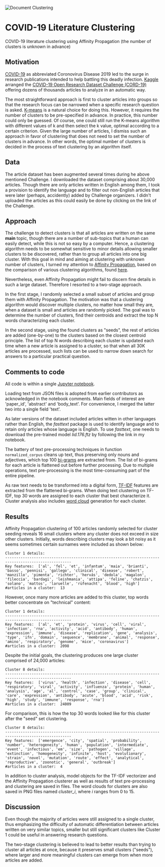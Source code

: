 <meta name='keywords' content='Text clustering, Affinity Propagations, TF-IDF'>
  
![Document Clustering](https://media3.picsearch.com/is?DcTQdjuy5bQhzMPUL1d85olnj0YkiW0oZz_Y739XI2U&height=284)

# COVID-19 Literature Clustering
COVID-19 literature clustering using Affinity Propagation (the number of clusters is unknown in advance)

## Motivation
[COVID-19](https://en.wikipedia.org/wiki/Coronavirus_disease_2019) as abbreviated Coronovirus Disease 2019 led to the surge in research publications intended to help battling this deadly infection. [Kaggle](https://www.kaggle.com) arranged the [COVID-19 Open Research Dataset Challenge (CORD-19)](https://www.kaggle.com/allen-institute-for-ai/CORD-19-research-challenge/) offering dozens of thousands articles to analyze in an automatic way.

The most straightforward approach is first to cluster articles into groups so that the research focus can be narrowed when a specific research question is asked. [K-means](https://en.wikipedia.org/wiki/K-means_clustering) is a natural choice for doing this. However, it requires the number of clusters to be pre-specified in advance. In practice, this number could only be guessed. Of course, one could still run the K-means algorithm with different values of k and then select the k value, optimal according to a certain criterion. Given the large number of articles, I dismiss such an approach in favor of clustering that does not need to set the number of clusters in advance. In other words, the optimal number of clusters is decided in the process of text clustering by an algorithm itself.

## Data
The article dataset has been augmented several times during he above mentioned Challenge. I downloaded the dataset comprising about 30,000 articles. Though there are only articles written in English among them, I took a provision to identify the language and to filter out non-English articles that were later (perhaps, accidently) added by Challenge organizers. I didn't uploaded the articles as this could easily be done by clicking on the link of the Challenge.

## Approach
The challenge to detect clusters is that all articles are written on the same **main** topic, though there are a number of sub-topics that a human can easily detect, while this is not so easy by a computer. Hence, a clustering algorithm needs to be somewhat sensitive to minor details allowing smaller clusters to be discovered, rather than to group all articles into one big cluster. With this goal in mind and aiming at clustering with unknown number of clusters, I turned my attention to [Affinity Propagation](https://en.wikipedia.org/wiki/Affinity_propagation), based on the comparison of various clustering algorithms, found [here](https://scikit-learn.org/stable/auto_examples/cluster/plot_cluster_comparison.html#sphx-glr-auto-examples-cluster-plot-cluster-comparison-py).

Nevertheless, even Affinity Propagation might fail to discern fine details in such a large dataset. Therefore I resorted to a two-stage approach. 

In the first stage, I randomly selected a small subset of articles and group them with Affinity Propagation. The motivation was that a clustering algorithm would discover multiple clusters, no matter how small they are, when a dataset is small and articles are randomly picked. The goal was to determine the number of clusters, find their centroids and extract the top N words characterizing each cluster.

In the second stage, using the found clusters as "seeds", the rest of articles are added (one-by-one) to the clusters based on the closest centroid principle. The list of top N words describing each cluster is updated each time when a new article is assigned to a cluster, so that when all 30K articles are processed, such lists can be used to narrow down search for answers to a particular practical question.

## Comments to code
All code is within a single [Jupyter notebook](https://github.com/olegokun/covid19-literature-clustering/blob/master/Data%20Clustering%20with%20Unknown%20Number%20of%20Clusters%20v1.ipynb).

Loading text from JSON files is adopted from earlier contributors as acknowledged in the notebook comments. Main fields of interest are 'paper_id', 'abstract' and 'body_text'. For convenience, I merged the latter two into a single field 'text'.

As later versions of the dataset included articles witten in other languages rather than English, the *fasttext* package is used to identify language and to retain only articles whose language is English. To use *fasttext*, one needs to download the pre-trained model *lid.176.ftz* by following the link in my notebook. 

The battery of text pre-processing techniques in function `normalized_corpus` cleans up text, thus preserving only nouns and adjectives, which top 100 [bi-grams](https://en.wikipedia.org/wiki/Bigram) are extracted from. The list of bi-grams for each article is flattened out before further processing. Due to multiple operations, text pre-processing is the most time-consuming part of the entire pipeline.

As raw text needs to be transformed into a digital form, [TF-IDF](https://en.wikipedia.org/wiki/Tf%E2%80%93idf) features are extracted from the flattened bi-grams. When doing text clustering on TF-IDF, top 30 words are assigned to each cluster that best characterize it. Cluster analysis also includes [word cloud](https://en.wikipedia.org/wiki/Tag_cloud#Text_cloud) generation for each cluster.

## Results

Affinity Propagation clustering of 100 articles randomly selected for cluster seeding reveals 16 small clusters where any cluster does not exceed in size other clusters. Initially, words describing clusters may look a bit noisy as it seems sometimes certain surnames were included as shown below:
```
Cluster 1 details:
----------------------------------------------------------------------------------------------------
Key features:  ['al', 'fel', 'et', 'infantum', 'maia', 'brianti', 'basso', 'pennisi', 'gallego', 'clinical', 'disease', 'robert', 'manzillo', 'pimenta', 'richter', 'hervás', 'dedola', 'magalon', 'fileccia', 'bardagi', 'leishmania', 'attipa', 'feline', 'chatzis', 'solano', 'mattos', 'laruelle', 'rüfenacht', 'blood', 'high']
#articles in a cluster:  13
```

However, once many more articles are added to this cluster, top words better concentrate on "technical" content:
```
Cluster 1 details:
----------------------------------------------------------------------------------------------------
Key features:  ['al', 'et', 'protein', 'virus', 'cell', 'viral', 'infection', 'rna', 'activity', 'acid', 'antibody', 'human', 'expression', 'immune', 'disease', 'replication', 'gene', 'analysis', 'type', 'ifn', 'domain', 'sequence', 'membrane', 'animal', 'response', 'amino', 'respiratory', 'genome', 'mice', 'coronavirus']
#articles in a cluster:  2098
```

Despite the initial goals, the clustering produces one large cluster comprised of 24,000 articles:
```
Cluster 8 details:
----------------------------------------------------------------------------------------------------
Key features:  ['virus', 'health', 'infection', 'disease', 'cell', 'respiratory', 'viral', 'activity', 'influenza', 'protein', 'human', 'analysis', 'age', 'al', 'control', 'case', 'group', 'clinical', 'care', 'expression', 'antibody', 'acute', 'blood', 'acid', 'risk', 'high', 'study', 'immune', 'response', 'rna']
#articles in a cluster:  24009
```

For comparison, this is how the top 30 words looked like for this cluster after the "seed" set clustering.
```
Cluster 8 details:
----------------------------------------------------------------------------------------------------
Key features:  ['emergence', 'city', 'spatial', 'probability', 'number', 'heterogeneity', 'human', 'population', 'intermediate', 'event', 'infectious', 'em', 'size', 'pathogen', 'village', 'extinction', 'homogeneity', 'infinite', 'host', 'evolutionary', 'strain', 'novel', 'mutation', 'route', 'effect', 'analytical', 'reproductive', 'zoonotic', 'general', 'outbreak']
#articles in a cluster:  4
```

In addition to cluster analysis, model objects for the TF-IDF vectorizer and the Affinity Propagation clusterer as well as results of text pre-processing and clustering are saved in files. The word clouds for clusters are also saved in PNG files named *cluster_i*, where *i* ranges from 0 to 15.

## Discussion
Even though the majority of articles were still assigned to a single cluster, thus emphasizing the difficulty of automatic differentiation between articles written on very similar topics, smaller but still significant clusters like Cluster 1 could be useful in answering research questions.

The two-stage clustering is believed to lead to better results than trying to cluster all articles at once, because it preserves small clusters ("seeds"), where larger and more meaningful clusters can emerge from when more articles are added.
